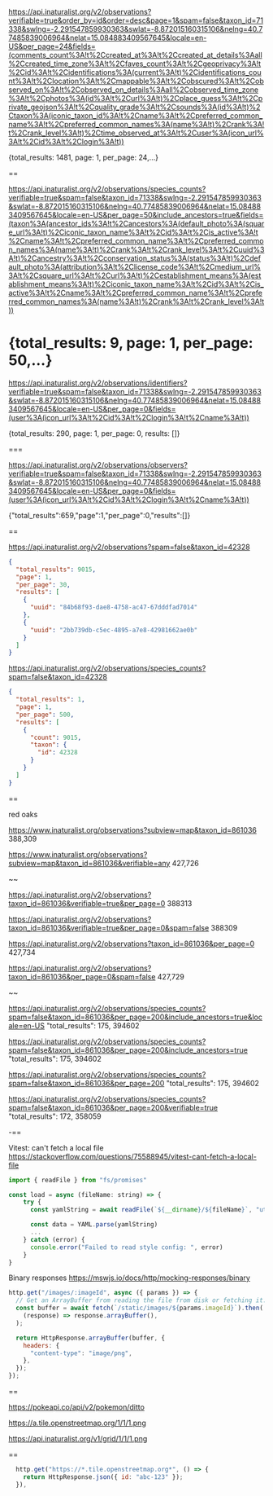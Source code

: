 https://api.inaturalist.org/v2/observations?verifiable=true&order_by=id&order=desc&page=1&spam=false&taxon_id=71338&swlng=-2.291547859930363&swlat=-8.872015160315106&nelng=40.77485839006964&nelat=15.084883409567645&locale=en-US&per_page=24&fields=(comments_count%3A!t%2Ccreated_at%3A!t%2Ccreated_at_details%3Aall%2Ccreated_time_zone%3A!t%2Cfaves_count%3A!t%2Cgeoprivacy%3A!t%2Cid%3A!t%2Cidentifications%3A(current%3A!t)%2Cidentifications_count%3A!t%2Clocation%3A!t%2Cmappable%3A!t%2Cobscured%3A!t%2Cobserved_on%3A!t%2Cobserved_on_details%3Aall%2Cobserved_time_zone%3A!t%2Cphotos%3A(id%3A!t%2Curl%3A!t)%2Cplace_guess%3A!t%2Cprivate_geojson%3A!t%2Cquality_grade%3A!t%2Csounds%3A(id%3A!t)%2Ctaxon%3A(iconic_taxon_id%3A!t%2Cname%3A!t%2Cpreferred_common_name%3A!t%2Cpreferred_common_names%3A(name%3A!t)%2Crank%3A!t%2Crank_level%3A!t)%2Ctime_observed_at%3A!t%2Cuser%3A(icon_url%3A!t%2Cid%3A!t%2Clogin%3A!t))

{total_results: 1481, page: 1, per_page: 24,…}

==

https://api.inaturalist.org/v2/observations/species_counts?verifiable=true&spam=false&taxon_id=71338&swlng=-2.291547859930363&swlat=-8.872015160315106&nelng=40.77485839006964&nelat=15.084883409567645&locale=en-US&per_page=50&include_ancestors=true&fields=(taxon%3A(ancestor_ids%3A!t%2Cancestors%3A(default_photo%3A(square_url%3A!t)%2Ciconic_taxon_name%3A!t%2Cid%3A!t%2Cis_active%3A!t%2Cname%3A!t%2Cpreferred_common_name%3A!t%2Cpreferred_common_names%3A(name%3A!t)%2Crank%3A!t%2Crank_level%3A!t%2Cuuid%3A!t)%2Cancestry%3A!t%2Cconservation_status%3A(status%3A!t)%2Cdefault_photo%3A(attribution%3A!t%2Clicense_code%3A!t%2Cmedium_url%3A!t%2Csquare_url%3A!t%2Curl%3A!t)%2Cestablishment_means%3A(establishment_means%3A!t)%2Ciconic_taxon_name%3A!t%2Cid%3A!t%2Cis_active%3A!t%2Cname%3A!t%2Cpreferred_common_name%3A!t%2Cpreferred_common_names%3A(name%3A!t)%2Crank%3A!t%2Crank_level%3A!t))

# {total_results: 9, page: 1, per_page: 50,…}

https://api.inaturalist.org/v2/observations/identifiers?verifiable=true&spam=false&taxon_id=71338&swlng=-2.291547859930363&swlat=-8.872015160315106&nelng=40.77485839006964&nelat=15.084883409567645&locale=en-US&per_page=0&fields=(user%3A(icon_url%3A!t%2Cid%3A!t%2Clogin%3A!t%2Cname%3A!t))

{total_results: 290, page: 1, per_page: 0, results: []}

===

https://api.inaturalist.org/v2/observations/observers?verifiable=true&spam=false&taxon_id=71338&swlng=-2.291547859930363&swlat=-8.872015160315106&nelng=40.77485839006964&nelat=15.084883409567645&locale=en-US&per_page=0&fields=(user%3A(icon_url%3A!t%2Cid%3A!t%2Clogin%3A!t%2Cname%3A!t))

{"total_results":659,"page":1,"per_page":0,"results":[]}

==

https://api.inaturalist.org/v2/observations?spam=false&taxon_id=42328

```json
{
  "total_results": 9015,
  "page": 1,
  "per_page": 30,
  "results": [
    {
      "uuid": "84b68f93-dae8-4758-ac47-67dddfad7014"
    },
    {
      "uuid": "2bb739db-c5ec-4895-a7e8-42981662ae0b"
    }
  ]
}
```

https://api.inaturalist.org/v2/observations/species_counts?spam=false&taxon_id=42328

```json
{
  "total_results": 1,
  "page": 1,
  "per_page": 500,
  "results": [
    {
      "count": 9015,
      "taxon": {
        "id": 42328
      }
    }
  ]
}
```

==

red oaks

https://www.inaturalist.org/observations?subview=map&taxon_id=861036
388,309

https://www.inaturalist.org/observations?subview=map&taxon_id=861036&verifiable=any
427,726

~~

https://api.inaturalist.org/v2/observations?taxon_id=861036&verifiable=true&per_page=0
388313

https://api.inaturalist.org/v2/observations?taxon_id=861036&verifiable=true&per_page=0&spam=false
388309

https://api.inaturalist.org/v2/observations?taxon_id=861036&per_page=0
427,734

https://api.inaturalist.org/v2/observations?taxon_id=861036&per_page=0&spam=false
427,729

~~

https://api.inaturalist.org/v2/observations/species_counts?spam=false&taxon_id=861036&per_page=200&include_ancestors=true&locale=en-US
"total_results": 175,
394602

https://api.inaturalist.org/v2/observations/species_counts?spam=false&taxon_id=861036&per_page=200&include_ancestors=true
"total_results": 175,
394602

https://api.inaturalist.org/v2/observations/species_counts?spam=false&taxon_id=861036&per_page=200
"total_results": 175,
394602

https://api.inaturalist.org/v2/observations/species_counts?spam=false&taxon_id=861036&per_page=200&verifiable=true
"total_results": 172,
358059

-==

Vitest: can't fetch a local file
https://stackoverflow.com/questions/75588945/vitest-cant-fetch-a-local-file

```js
import { readFile } from "fs/promises"

const load = async (fileName: string) => {
    try {
      const yamlString = await readFile(`${__dirname}/${fileName}`, "utf8")

      const data = YAML.parse(yamlString)
      ...
    } catch (error) {
      console.error("Failed to read style config: ", error)
    }
}
```

Binary responses
https://mswjs.io/docs/http/mocking-responses/binary

```js
http.get("/images/:imageId", async ({ params }) => {
  // Get an ArrayBuffer from reading the file from disk or fetching it.
  const buffer = await fetch(`/static/images/${params.imageId}`).then(
    (response) => response.arrayBuffer(),
  );

  return HttpResponse.arrayBuffer(buffer, {
    headers: {
      "content-type": "image/png",
    },
  });
});
```

==

https://pokeapi.co/api/v2/pokemon/ditto

https://a.tile.openstreetmap.org/1/1/1.png

https://api.inaturalist.org/v1/grid/1/1/1.png

==

```js
  http.get("https://*.tile.openstreetmap.org*", () => {
    return HttpResponse.json({ id: "abc-123" });
  }),
```
